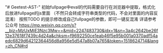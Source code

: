 "# Geetest-AST-" 
初始fullpage中eval的代码需要自行在浏览器中提取，格式化后放进fullpage的js里面
（不然只会转成字符串类型的代码，不会对里面的内容反混淆）
按照TODO 的提示修改成自己fullpage的参数，即可一键反混淆
详请参考公众号 
https://mp.weixin.qq.com/s?__biz=MzUxMjE3Nzc3Mw==&mid=2247483730&idx=1&sn=3a4c2642be26f12e37618f7439c4d24a&chksm=f9692250ce1eab46f5e95b001a0370adf54aedc6829d64212364456d8a956e5d547a8b07a765&token=1518624714&lang=zh_CN#rd
